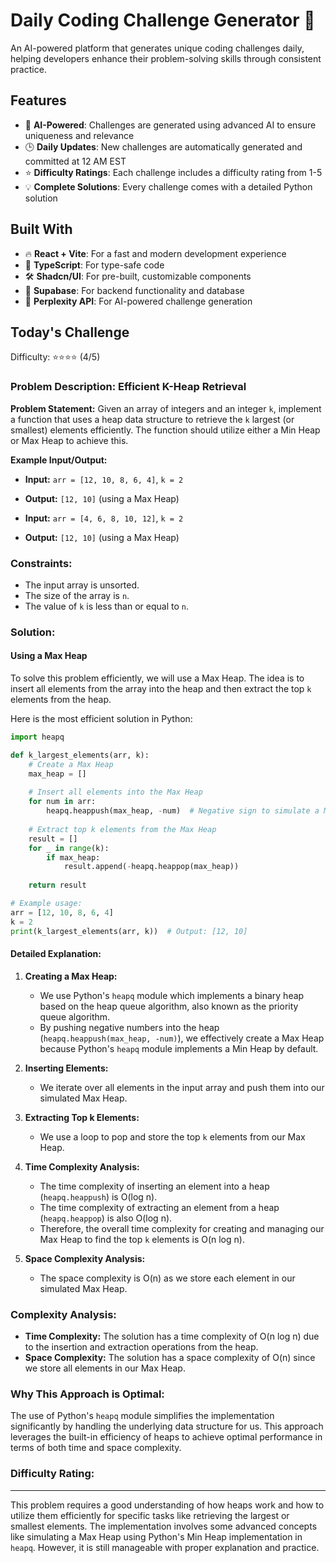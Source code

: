 # Daily Coding Challenge Generator 🚀

An AI-powered platform that generates unique coding challenges daily, helping developers enhance their problem-solving skills through consistent practice.

## Features

- 🤖 **AI-Powered**: Challenges are generated using advanced AI to ensure uniqueness and relevance
- 🕒 **Daily Updates**: New challenges are automatically generated and committed at 12 AM EST
- ⭐ **Difficulty Ratings**: Each challenge includes a difficulty rating from 1-5
- 💡 **Complete Solutions**: Every challenge comes with a detailed Python solution

## Built With

- 🔥 **React + Vite**: For a fast and modern development experience
- 🔷 **TypeScript**: For type-safe code
- 🛠️ **Shadcn/UI**: For pre-built, customizable components
- 🔌 **Supabase**: For backend functionality and database
- 🤖 **Perplexity API**: For AI-powered challenge generation

## Today's Challenge

Difficulty: ⭐⭐⭐⭐ (4/5)

### Problem Description: Efficient K-Heap Retrieval

**Problem Statement:**
Given an array of integers and an integer `k`, implement a function that uses a heap data structure to retrieve the `k` largest (or smallest) elements efficiently. The function should utilize either a Min Heap or Max Heap to achieve this.

**Example Input/Output:**

- **Input:** `arr = [12, 10, 8, 6, 4]`, `k = 2`
- **Output:** `[12, 10]` (using a Max Heap)

- **Input:** `arr = [4, 6, 8, 10, 12]`, `k = 2`
- **Output:** `[12, 10]` (using a Max Heap)

### Constraints:
- The input array is unsorted.
- The size of the array is `n`.
- The value of `k` is less than or equal to `n`.

### Solution:

#### Using a Max Heap

To solve this problem efficiently, we will use a Max Heap. The idea is to insert all elements from the array into the heap and then extract the top `k` elements from the heap.

Here is the most efficient solution in Python:

```python
import heapq

def k_largest_elements(arr, k):
    # Create a Max Heap
    max_heap = []
    
    # Insert all elements into the Max Heap
    for num in arr:
        heapq.heappush(max_heap, -num)  # Negative sign to simulate a Max Heap
    
    # Extract top k elements from the Max Heap
    result = []
    for _ in range(k):
        if max_heap:
            result.append(-heapq.heappop(max_heap))
    
    return result

# Example usage:
arr = [12, 10, 8, 6, 4]
k = 2
print(k_largest_elements(arr, k))  # Output: [12, 10]
```

#### Detailed Explanation:

1. **Creating a Max Heap:**
   - We use Python's `heapq` module which implements a binary heap based on the heap queue algorithm, also known as the priority queue algorithm.
   - By pushing negative numbers into the heap (`heapq.heappush(max_heap, -num)`), we effectively create a Max Heap because Python's `heapq` module implements a Min Heap by default.

2. **Inserting Elements:**
   - We iterate over all elements in the input array and push them into our simulated Max Heap.

3. **Extracting Top k Elements:**
   - We use a loop to pop and store the top `k` elements from our Max Heap.

4. **Time Complexity Analysis:**
   - The time complexity of inserting an element into a heap (`heapq.heappush`) is O(log n).
   - The time complexity of extracting an element from a heap (`heapq.heappop`) is also O(log n).
   - Therefore, the overall time complexity for creating and managing our Max Heap to find the top `k` elements is O(n log n).

5. **Space Complexity Analysis:**
   - The space complexity is O(n) as we store each element in our simulated Max Heap.

### Complexity Analysis:
- **Time Complexity:** The solution has a time complexity of O(n log n) due to the insertion and extraction operations from the heap.
- **Space Complexity:** The solution has a space complexity of O(n) since we store all elements in our Max Heap.

### Why This Approach is Optimal:
The use of Python's `heapq` module simplifies the implementation significantly by handling the underlying data structure for us. This approach leverages the built-in efficiency of heaps to achieve optimal performance in terms of both time and space complexity.

### Difficulty Rating:
****

This problem requires a good understanding of how heaps work and how to utilize them efficiently for specific tasks like retrieving the largest or smallest elements. The implementation involves some advanced concepts like simulating a Max Heap using Python's Min Heap implementation in `heapq`. However, it is still manageable with proper explanation and practice.